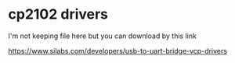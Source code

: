 # cp2102 drivers

I'm not keeping file here but you can download by this link

https://www.silabs.com/developers/usb-to-uart-bridge-vcp-drivers
